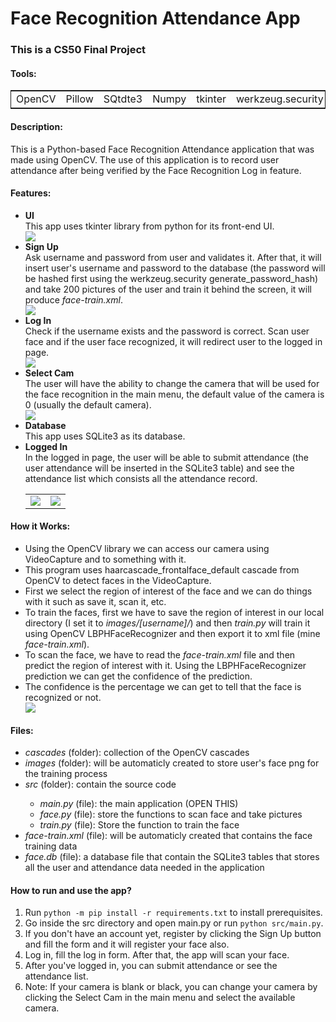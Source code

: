 <h1>Face Recognition Attendance App</h1>
<h3>This is a CS50 Final Project</h3>
<h4>Tools:</h4>
<table style="border: 1px solid">
  <tr>
    <td>OpenCV</td>
    <td>Pillow</td>
    <td>SQtdte3</td>
    <td>Numpy</td>
    <td>tkinter</td>
    <td>werkzeug.security</td>
  </tr>
</table>
<h4>Description:</h4>
This is a Python-based Face Recognition Attendance application that was made using OpenCV. The use of this application is to record user attendance after being verified by the Face Recognition Log in feature.

<h4>Features:</h4>
<ul>
  <li><b>UI</b></li>
  This app uses tkinter library from python for its front-end UI.
  <br>
  <img src="https://user-images.githubusercontent.com/69960893/147261567-dbb59e53-5a03-4305-96db-9b635c8ce141.png" />
  <li><b>Sign Up</b></li>
  Ask username and password from user and validates it. After that, it will insert user's username and password to the database (the password will be hashed first using the werkzeug.security generate_password_hash) and take 200 pictures of the user and train it behind the screen, it will produce <i>face-train.xml</i>.
  <br>
  <img src="https://user-images.githubusercontent.com/69960893/147261560-356aa568-ca59-4d3c-8363-514b6050cc1e.png" />
  <li><b>Log In</b></li>
  Check if the username exists and the password is correct. Scan user face and if the user face recognized, it will redirect user to the logged in page.
  <br>
  <img src="https://user-images.githubusercontent.com/69960893/147261563-ce2ba4e8-3267-45ed-9aa1-d93a23891859.png" />
  <li><b>Select Cam</b></li>
  The user will have the ability to change the camera that will be used for the face recognition in the main menu, the default value of the camera is 0 (usually the default camera).
  <br>
  <img src="https://user-images.githubusercontent.com/69960893/147261557-0e84fdd2-03ec-4e61-85b6-318f17c77a84.png" />
  <li><b>Database</b></li>
  This app uses SQLite3 as its database.
  <li><b>Logged In</b></li>
  In the logged in page, the user will be able to submit attendance (the user attendance will be inserted in the SQLite3 table) and see the attendance list which consists all the attendance record.
  <br>
  <table>
    <tr>
      <td><img src="https://user-images.githubusercontent.com/69960893/147261552-9f005fcd-9f78-4ef3-b816-8b33e9f687f7.png" style="max-height: 300px" /></td>
      <td><img src="https://user-images.githubusercontent.com/69960893/147261574-d6af863d-40c3-47bc-ae75-af98af362626.png" style="max-height: 300px" /></td>
    </tr>
  </table>
</ul>

<h4>How it Works:</h4>
<ul>
  <li>Using the OpenCV library we can access our camera using VideoCapture and to something with it.</li>
  <li>This program uses haarcascade_frontalface_default cascade from OpenCV to detect faces in the VideoCapture.</li>
  <li>First we select the region of interest of the face and we can do things with it such as save it, scan it, etc.</li>
  <li>To train the faces, first we have to save the region of interest in our local directory (I set it to <i>images/[username]/</i>) and then <i>train.py</i> will train it using OpenCV LBPHFaceRecognizer and then export it to xml file (mine <i>face-train.xml</i>).</li>
  <li>To scan the face, we have to read the <i>face-train.xml</i> file and then predict the region of interest with it. Using the LBPHFaceRecognizer prediction we can get the confidence of the prediction.</li>
  <li>The confidence is the percentage we can get to tell that the face is recognized or not.</li>
  <img src="https://user-images.githubusercontent.com/69960893/147265224-aec2f66e-e5c5-4e62-b853-c0dacdc7b804.png" />
</ul>

<h4>Files:</h4>
<ul>
  <li><i>cascades</i> (folder): collection of the OpenCV cascades</li>
  <li><i>images</i> (folder): will be automaticly created to store user's face png for the training process</li>
  <li><i>src</i> (folder): contain the source code</li>
  <ul>
    <li><i>main.py</i> (file): the main application (OPEN THIS)</li>
    <li><i>face.py</i> (file): store the functions to scan face and take pictures</li>
    <li><i>train.py</i> (file): Store the function to train the face</li>
  </ul>
  <li><i>face-train.xml</i> (file): will be automaticly created that contains the face training data</li>
  <li><i>face.db</i> (file): a database file that contain the SQLite3 tables that stores all the user and attendance data needed in the application</li>
</ul>

<h4>How to run and use the app?</h4>
<ol>
  <li>Run <code>python -m pip install -r requirements.txt</code> to install prerequisites.</li>
  <li>Go inside the src directory and open main.py or run <code>python src/main.py</code>.</li>
  <li>If you don't have an account yet, register by clicking the Sign Up button and fill the form and it will register your face also.</li>
  <li>Log in, fill the log in form. After that, the app will scan your face.</li>
  <li>After you've logged in, you can submit attendance or see the attendance list.</li>
  <li>Note: If your camera is blank or black, you can change your camera by clicking the Select Cam in the main menu and select the available camera.</li>
</ol>
